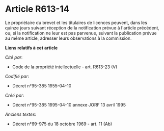 # Article R613-14

Le propriétaire du brevet et les titulaires de licences peuvent, dans les quinze jours suivant réception de la notification
prévue à l'article précédent, ou, si la notification ne leur est pas parvenue, suivant la publication prévue au même article,
adresser leurs observations à la commission.

**Liens relatifs à cet article**

_Cité par_:

  - Code de la propriété intellectuelle - art. R613-23 (V)

_Codifié par_:

  - Décret n°95-385 1955-04-10

_Créé par_:

  - Décret n°95-385 1995-04-10 annexe JORF 13 avril 1995

_Anciens textes_:

  - Décret n°69-975 du 18 octobre 1969 - art. 11 (Ab)
